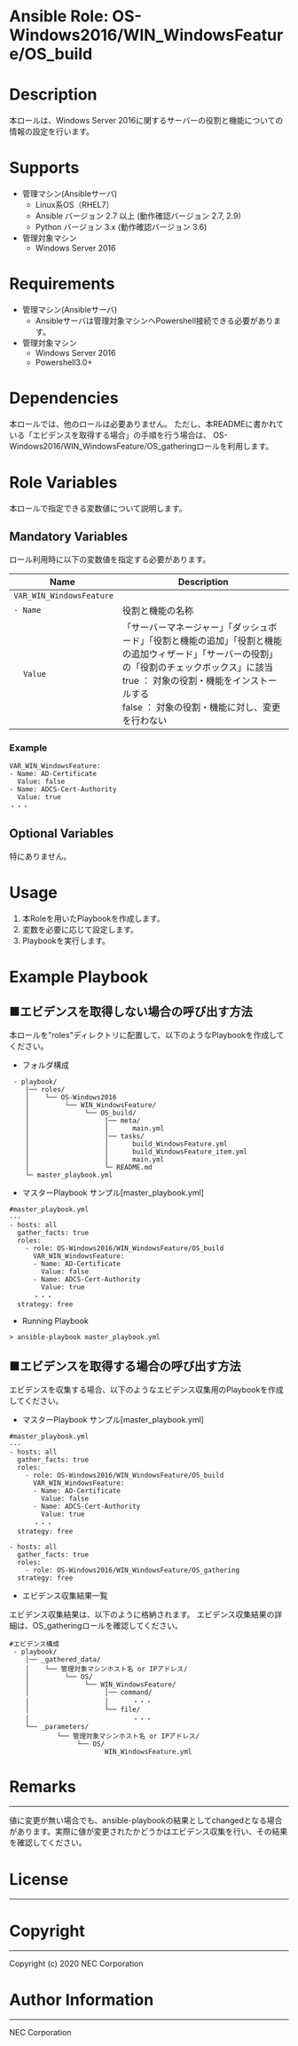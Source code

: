 Ansible Role: OS-Windows2016/WIN_WindowsFeature/OS_build
=======================================================
# Description
本ロールは、Windows Server 2016に関するサーバーの役割と機能についての情報の設定を行います。

# Supports
- 管理マシン(Ansibleサーバ)
  * Linux系OS（RHEL7）
  * Ansible バージョン 2.7 以上 (動作確認バージョン 2.7, 2.9)
  * Python バージョン 3.x  (動作確認バージョン 3.6)
- 管理対象マシン
  * Windows Server 2016

# Requirements
- 管理マシン(Ansibleサーバ)
  * Ansibleサーバは管理対象マシンへPowershell接続できる必要があります。
- 管理対象マシン
  * Windows Server 2016
  * Powershell3.0+

# Dependencies

本ロールでは、他のロールは必要ありません。
ただし、本READMEに書かれている「エビデンスを取得する場合」の手順を行う場合は、
OS-Windows2016/WIN_WindowsFeature/OS_gatheringロールを利用します。

# Role Variables

本ロールで指定できる変数値について説明します。

## Mandatory Variables

ロール利用時に以下の変数値を指定する必要があります。

| Name | Description | 
| ---- | ----------- | 
| `VAR_WIN_WindowsFeature` |     | 
| `- Name` | 役割と機能の名称 | 
| &nbsp;&nbsp;&nbsp;&nbsp;`Value` | 「サーバーマネージャー」「ダッシュボード」「役割と機能の追加」「役割と機能の追加ウィザード」「サーバーの役割」の「役割のチェックボックス」に該当<br>true ： 対象の役割・機能をインストールする<br>false ： 対象の役割・機能に対し、変更を行わない | 

### Example
~~~
VAR_WIN_WindowsFeature:
- Name: AD-Certificate
  Value: false
- Name: ADCS-Cert-Authority
  Value: true
・・・
~~~


## Optional Variables

特にありません。

# Usage

1. 本Roleを用いたPlaybookを作成します。
2. 変数を必要に応じて設定します。
3. Playbookを実行します。

# Example Playbook

## ■エビデンスを取得しない場合の呼び出す方法

本ロールを"roles"ディレクトリに配置して、以下のようなPlaybookを作成してください。

- フォルダ構成

~~~
 - playbook/
    │── roles/
    │    └── OS-Windows2016
    │         └── WIN_WindowsFeature/
    │              └── OS_build/
    │                   │── meta/
    │                   │      main.yml
    │                   │── tasks/
    │                   │      build_WindowsFeature.yml
    │                   │      build_WindowsFeature_item.yml
    │                   │      main.yml
    │                   └─ README.md
    └─ master_playbook.yml
~~~

- マスターPlaybook サンプル[master_playbook.yml]

~~~
#master_playbook.yml
---
- hosts: all
  gather_facts: true
  roles:
    - role: OS-Windows2016/WIN_WindowsFeature/OS_build
      VAR_WIN_WindowsFeature:
      - Name: AD-Certificate
        Value: false
      - Name: ADCS-Cert-Authority
        Value: true
      ・・・
  strategy: free
~~~

- Running Playbook

~~~
> ansible-playbook master_playbook.yml
~~~

## ■エビデンスを取得する場合の呼び出す方法

エビデンスを収集する場合、以下のようなエビデンス収集用のPlaybookを作成してください。  

- マスターPlaybook サンプル[master_playbook.yml]

~~~
#master_playbook.yml
---
- hosts: all
  gather_facts: true
  roles:
    - role: OS-Windows2016/WIN_WindowsFeature/OS_build
      VAR_WIN_WindowsFeature:
      - Name: AD-Certificate
        Value: false
      - Name: ADCS-Cert-Authority
        Value: true
      ・・・
  strategy: free

- hosts: all
  gather_facts: true
  roles:
    - role: OS-Windows2016/WIN_WindowsFeature/OS_gathering
  strategy: free
~~~

- エビデンス収集結果一覧

エビデンス収集結果は、以下のように格納されます。
エビデンス収集結果の詳細は、OS_gatheringロールを確認してください。

~~~
#エビデンス構成
 - playbook/
    │── _gathered_data/
    │    └── 管理対象マシンホスト名 or IPアドレス/
    │         └── OS/
    │              └── WIN_WindowsFeature/
    │                   │── command/
    │                   │      ・・・
    │                   └── file/
    │                          ・・・
    └── _parameters/
            └── 管理対象マシンホスト名 or IPアドレス/
                 └── OS/
                        WIN_WindowsFeature.yml
~~~

# Remarks
-------
値に変更が無い場合でも、ansible-playbookの結果としてchangedとなる場合があります。実際に値が変更されたかどうかはエビデンス収集を行い、その結果を確認してください。

# License
-------

# Copyright
---------
Copyright (c) 2020 NEC Corporation

# Author Information
------------------
NEC Corporation
